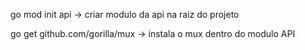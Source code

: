 go mod init api -> criar modulo da api na raiz do projeto

go get github.com/gorilla/mux -> instala o mux dentro do modulo API